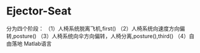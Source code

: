 # Ejector-Seat
分为四个阶段：
（1）人椅系统脱离飞机,first()
（2）人椅系统向速度方向偏转,posture()
（3）人椅系统向伞方向偏转，人椅分离,posture(),third()
（4）自由落地
Matlab语言
